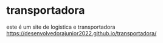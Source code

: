 # transportadora
este é um site de logistica e transportadora 
https://desenvolvedorajunior2022.github.io/transportadora/
